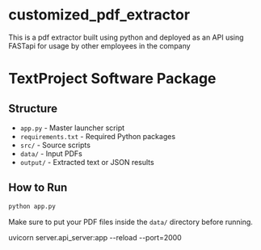 # customized_pdf_extractor
This is a pdf extractor built using python and deployed as an API using FASTapi for usage by other employees in the company

# TextProject Software Package

## Structure
- `app.py` - Master launcher script
- `requirements.txt` - Required Python packages
- `src/` - Source scripts
- `data/` - Input PDFs
- `output/` - Extracted text or JSON results

## How to Run
```bash
python app.py
```
Make sure to put your PDF files inside the `data/` directory before running.

uvicorn server.api_server:app --reload --port=2000
